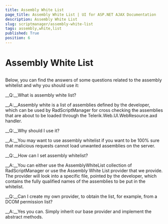 ```yaml
---
title: Assembly White List
page_title: Assembly White List | UI for ASP.NET AJAX Documentation
description: Assembly White List
slug: scriptmanager/assembly-white-list
tags: assembly,white,list
published: True
position: 6
---
```


# Assembly White List



## 

Below, you can find the answers of some questions related to the assembly whitelist and why you should use it:

__Q:__What is assembly white list?

__A:__Assembly white is a list of assemblies defined by the developer, which can be used by RadScriptManager for cross checking the assemblies that are about to be loaded through the Telerik.Web.UI.WebResource.axd handler.



__Q:__Why should I use it?

__A:__You may want to use assembly whitelist if you want to be 100% sure that malicious requests cannot load unwanted assemblies on the server.



__Q:__How can I set assembly whitelist?

__A:__You can either use the AssemblyWhiteList collection of RadScriptManager or use the Assembly White List provider that we provide. The provider will look into a specific file, pointed by the developer, which contains the fully qualified names of the assemblies to be put in the whitelist.



__Q:__Can I create my own provider, to obtain the list, for example, from a DCOM permission list?

__A:__Yes you can. Simply inherit our base provider and implement the abstract methods.
